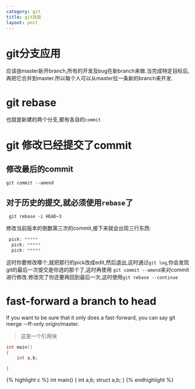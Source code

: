 ```yaml
---
category: git
title: git技能
layout: post
---
```


# git分支应用

应该由master新开branch,所有的开发及bug在新branch来做.当完成特定目标后,再把它合并到master.所以每个人可以从master拉一条新的branch来开发.

# git rebase

也就是新建的两个分支,都有各自的`commit`

# git 修改已经提交了commit

## 修改最后的commit
`git commit --amend`

## 对于历史的提交,就必须使用`rebase`了

` git rebase -i HEAD~3`

修改当前版本的倒数第三次的commit,接下来就会出现三行东西:

```c
 pick: *****
  pick: *****
  pick: *****
```

这时你要修改哪个,就把那行的pick改成edit,然后退出,这时通过`git log`,你会发现git的最后一次提交是你选的那个了,这时再使用 `git commit --amend`来对commit进行修改.修改完了你还要再回到最后一次,这时使用`git rebase --continue`

# fast-forward a branch to head

If you want to be sure that it only does a fast-forward, you can say git merge --ff-only origin/master.


>这是一个引用块

```c
int main()
{
	int a,b;

}
```
{% highlight c %}
int main()
{
	int a,b;
	struct a,b;
}
{% endhighlight %}

